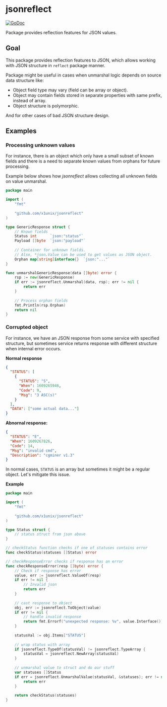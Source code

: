 # jsonreflect

[![GoDoc](https://godoc.org/github.com/x1unix/jsonreflect?status.svg)](https://pkg.go.dev/github.com/x1unix/jsonreflect)

Package provides reflection features for JSON values.

## Goal

This package provides reflection features to JSON, which allows working with JSON structure
in `reflect` package manner.

Package might be useful in cases when unmarshal logic depends on source data structure like:

 * Object field type may vary (field can be array or object).
 * Object may contain fields stored in separate properties with same prefix, instead of array.
 * Object structure is polymorphic.

And for other cases of bad JSON structure design.

## Examples

### Processing unknown values

For instance, there is an object which only have a small subset of
known fields and there is a need to separate known values from orphans for future processing.

Example below shows how *jsonreflect* allows collecting all unknown fields on value unmarshal.

```go
package main

import (
    "fmt"
	
    "github.com/x1unix/jsonreflect"
)

type GenericResponse struct {
    // Known fields
    Status int      `json:"status"`
    Payload []byte  `json:"payload"`
    
    // Container for unknown fields.
    // Also, *json.Value can be used to get values as JSON object.
    Orphan map[string]interface{}  `json:"..."`
}

func unmarshalGenericResponse(data []byte) error {
    rsp := new(GenericResponse)
    if err := jsonreflect.Unmarshal(data, rsp); err != nil {
        return err
    }
    
    // Process orphan fields
    fmt.Println(rsp.Orphan)
    return nil
}

```

### Corrupted object

For instance, we have an JSON response from some service with specified structure,
but sometimes service returns response with different structure when internal error occurs.

**Normal response**
```json
{
  "STATUS": [
    {
      "STATUS": "S",
      "When": 1609265946,
      "Code": 9,
      "Msg": "3 ASC(s)"
    }
  ],
  "DATA": ["some actual data..."]
}
```

**Abnornal response:**

```json
{
  "STATUS": "E",
  "When": 1609267826,
  "Code": 14,
  "Msg": "invalid cmd",
  "Description": "cgminer v1.3"
}
```

In normal cases, `STATUS` is an array but sometimes it might be a regular object.
Let's mitigate this issue.

**Example**

```go
package main

import (
	"fmt"
	
	"github.com/x1unix/jsonreflect"
)

type Status struct {
	// status struct from json above
}

// checkStatus function checks if one of statuses contains error
func checkStatus(statuses []Status) error

// checkResponseError checks if response has an error
func checkResponseError(resp []byte) error {
    // Check if response has error
    value, err := jsonreflect.ValueOf(resp)
    if err != nil {
        // Invalid json
        return err
    }
    
    // cast response to object
    obj, err := jsonreflect.ToObject(value)
    if err != nil {
    	// handle invalid response
    	return fmt.Errorf("unexpected response: %v", value.Interface())
    }
    
    statusVal := obj.Items["STATUS"]
    
    // wrap status with array
    if jsonreflect.TypeOf(statusVal) != jsonreflect.TypeArray {
    	statusVal = jsonreflect.NewArray(statusVal)
    }
    
    // unmarshal value to struct and do our stuff
    var statuses []Status
    if err = jsonreflect.UnmarshalValue(statusVal, &statuses); err != nil {
    	return err
    }
    
    return checkStatus(statuses)
}
```
